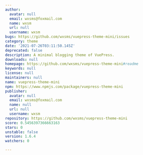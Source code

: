 ```yaml
---
author:
  avatar: null
  email: wxsms@foxmail.com
  name: wxsm
  url: null
  username: wxsm
bugs: https://github.com/wxsms/vuepress-theme-mini/issues
category: theme
date: '2021-07-26T03:11:50.145Z'
deprecated: false
description: A minimal blogging theme of VuePress.
downloads: null
homepage: https://github.com/wxsms/vuepress-theme-mini#readme
keywords: null
license: null
maintainers: null
name: vuepress-theme-mini
npm: https://www.npmjs.com/package/vuepress-theme-mini
publisher:
  avatar: null
  email: wxsms@foxmail.com
  name: null
  url: null
  username: wxsm
repository: https://github.com/wxsms/vuepress-theme-mini
score: 0.5456397366663163
stars: 0
unstable: false
version: 1.6.4
watchers: 0

---
```


